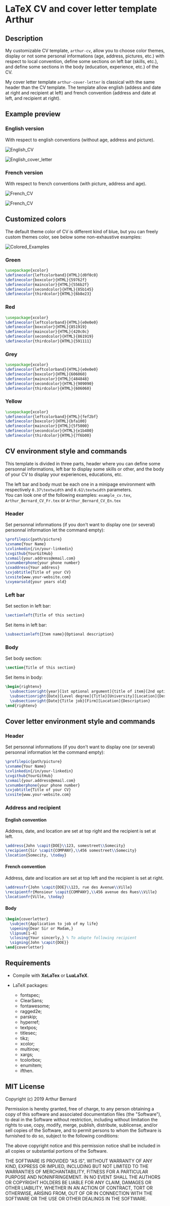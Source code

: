 # LaTeX CV and cover letter template Arthur

## Description

My customizable CV template, `arthur-cv`, allow you to choose color themes, display or not some personal informations (age, address, pictures, etc.) with respect to local convention, define some sections on left bar (skills, etc.), and define some sections in the body (education, experience, etc.) of the CV.

My cover letter template `arthur-cover-letter` is classical with the same header than the CV template. The template allow english (addess and date at right and recipient at left) and french convention (address and date at left, and recipient at right).

## Example preview

### English version

With respect to english conventions (without age, address and picture).

![English_CV](https://github.com/ArthurBernard/Arthur-CV-LaTeX/blob/master/pictures/Arthur_Bernard_CV_En.jpg)

![English_cover_letter](https://github.com/ArthurBernard/Arthur-CV-LaTeX/blob/master/pictures/exemple_cover_letter_En.jpg)

### French version

With respect to french conventions (with picture, address and age).

![French_CV](https://github.com/ArthurBernard/Arthur-CV-LaTeX/blob/master/pictures/Arthur_Bernard_CV_Fr.jpg)

![French_CV](https://github.com/ArthurBernard/Arthur-CV-LaTeX/blob/master/pictures/example_cover_letter_Fr.jpg)

## Customized colors

The default theme color of CV is different kind of blue, but you can freely custom themes color, see below some non-exhaustive examples:

![Colored_Examples](https://github.com/ArthurBernard/Arthur-CV-LaTeX/blob/master/pictures/Colored_examples.jpg)

### Green

``` latex
\usepackage{xcolor}   
\definecolor{leftcolorband}{HTML}{d0f0c0}   
\definecolor{boxcolor}{HTML}{59762f}   
\definecolor{maincolor}{HTML}{556b2f}   
\definecolor{secondcolor}{HTML}{85b145}   
\definecolor{thirdcolor}{HTML}{6b8e23}   
```

### Red

``` latex
\usepackage{xcolor}   
\definecolor{leftcolorband}{HTML}{e0e0e0}   
\definecolor{boxcolor}{HTML}{851919}   
\definecolor{maincolor}{HTML}{420c0c}   
\definecolor{secondcolor}{HTML}{861919}   
\definecolor{thirdcolor}{HTML}{591111}   
```

### Grey

``` latex
\usepackage{xcolor}   
\definecolor{leftcolorband}{HTML}{e0e0e0}   
\definecolor{boxcolor}{HTML}{606060}   
\definecolor{maincolor}{HTML}{484848}   
\definecolor{secondcolor}{HTML}{909090}   
\definecolor{thirdcolor}{HTML}{606060}   
```

### Yellow

``` latex
\usepackage{xcolor}   
\definecolor{leftcolorband}{HTML}{fef2bf}   
\definecolor{boxcolor}{HTML}{bfa100}    
\definecolor{maincolor}{HTML}{5f5000}   
\definecolor{secondcolor}{HTML}{e1b400}    
\definecolor{thirdcolor}{HTML}{7f6b00}    
```

## CV environment style and commands

This template is divided in three parts, header where you can define some personnal informations, left bar to display some skills or other, and the body of your CV to display your experiences, educations, etc.

The left bar and body must be each one in a minipage environment with respectively `0.37\textwidth` and `0.61\textwidth` parameters.   
You can look one of the following examples: `example_cv.tex`, `Arthur_Bernard_CV_Fr.tex` or `Arthur_Bernard_CV_En.tex`

### Header

Set personnal informations (if you don't want to display one (or several) personnal information let the command empty):

``` latex
\profilepic{path/picture}   
\cvname{Your Name}   
\cvlinkedin{/in/your-linkedin}   
\cvgithub{YourGitHub}   
\cvmail{your.address@email.com}   
\cvnumberphone{your phone number}   
\cvaddress{Your address}   
\cvjobtitle{Title of your CV}   
\cvsite{www.your-website.com}   
\cvyearsold{your years old}   
```

### Left bar

Set section in left bar:

``` latex
\sectionleft{Title of this section}
```

Set items in left bar:

``` latex
\subsectionleft{Item name}{Optional description}
```

### Body

Set body section:

``` latex
\section{Title of this section}
```

Set items in body:

``` latex
\begin{rightenv}   
  \subsectionright{year}[1st optional argument]{title of item}[2nd optional argument][3rd optional argument]{Description of item}   
  \subsectionright{Date}[Level degree]{Title}[University][Location]{Description}   
  \subsectionright{Date}{Title job}[Firm][Location]{Description}   
\end{rightenv}   
```

## Cover letter environment style and commands

### Header

Set personnal informations (if you don't want to display one (or several) personnal information let the command empty):

``` latex
\profilepic{path/picture}   
\cvname{Your Name}   
\cvlinkedin{/in/your-linkedin}   
\cvgithub{YourGitHub}   
\cvmail{your.address@email.com}   
\cvnumberphone{your phone number}   
\cvjobtitle{Title of your CV}   
\cvsite{www.your-website.com}   
```

### Address and recipient

#### English convention

Address, date, and location are set at top right and the recipient is set at left.

``` latex
\address{John \capit{DOE}\\123, somestreet\\Somecity}   
\recipient{Sir \capit{COMPANY},\\456 somestreet\\Somecity}   
\location{Somecity, \today}   
```

#### French convention

Address, date and location are set at top left and the recipient is set at right.

``` latex
\addressfr{John \capit{DOE}\\123, rue des Avenue\\Ville}   
\recipientfr{Monsieur \capit{COMPANY},\\456 avenue des Rues\\Ville}   
\locationfr{Ville, \today}   
```

#### Body

``` latex
\begin{coverletter}
  \subject{Application to job of my life}
  \opening{Dear Sir or Madam,}
  \lipsum[1-4]
  \closing{Your sincerly,} % To adapte following recipient
  \signing{John \capit{DOE}}
\end{coverletter}
```


## Requirements

- Compile with **XeLaTex** or **LuaLaTeX**.

- LaTeX packages:

  - fontspec;   
  - ClearSans;   
  - fontawesome;   
  - ragged2e;   
  - parskip;   
  - hyperref;   
  - textpos;   
  - titlesec;   
  - tikz;   
  - xcolor;   
  - multirow;   
  - xargs;   
  - tcolorbox;   
  - enumitem;   
  - ifthen.   

## MIT License

Copyright (c) 2019 Arthur Bernard

Permission is hereby granted, free of charge, to any person obtaining a copy of this software and associated documentation files (the "Software"), to deal in the Software without restriction, including without limitation the rights to use, copy, modify, merge, publish, distribute, sublicense, and/or sell copies of the Software, and to permit persons to whom the Software is furnished to do so, subject to the following conditions:

The above copyright notice and this permission notice shall be included in all copies or substantial portions of the Software.

THE SOFTWARE IS PROVIDED "AS IS", WITHOUT WARRANTY OF ANY KIND, EXPRESS OR IMPLIED, INCLUDING BUT NOT LIMITED TO THE WARRANTIES OF MERCHANTABILITY, FITNESS FOR A PARTICULAR PURPOSE AND NONINFRINGEMENT. IN NO EVENT SHALL THE AUTHORS OR COPYRIGHT HOLDERS BE LIABLE FOR ANY CLAIM, DAMAGES OR OTHER LIABILITY, WHETHER IN AN ACTION OF CONTRACT, TORT OR OTHERWISE, ARISING FROM, OUT OF OR IN CONNECTION WITH THE SOFTWARE OR THE USE OR OTHER DEALINGS IN THE SOFTWARE.
